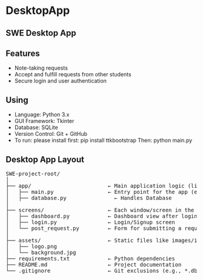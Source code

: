 # DesktopApp
## SWE Desktop App 

## Features
- Note-taking requests
- Accept and fulfill requests from other students
- Secure login and user authentication

## Using
- Language: Python 3.x
- GUI Framework: Tkinter
- Database: SQLite 
- Version Control: Git + GitHub
- To run: please install first:
   pip install ttkbootstrap
  Then: python main.py 

  

## Desktop App Layout

<pre>
SWE-project-root/
│
├── app/                        ← Main application logic (like Next.js app folder)
│   ├── main.py                 ← Entry point for the app (equivalent to `page.tsx`)
│   ├── database.py               ← Handles Database
│
├── screens/                    ← Each window/screen in the app (like routes)
│   ├── dashboard.py            ← Dashboard view after login
│   ├── login.py                ← Login/Signup screen
│   └── post_request.py         ← Form for submitting a request
│
├── assets/                     ← Static files like images/icons (replaces `public/`)
│   ├── logo.png
│   └── background.jpg
├── requirements.txt            ← Python dependencies
├── README.md                   ← Project documentation
└── .gitignore                  ← Git exclusions (e.g., *.db, __pycache__)
</pre>







